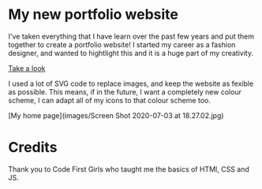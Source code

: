 # My new portfolio website
I've taken everything that I have learn over the past few years and put them together to create a portfolio website! I started my career as a fashion designer, and wanted to hightlight this and it is a huge part of my creativity. 

[Take a look](the-sustainable-code.uk)

I used a lot of SVG code to replace images, and keep the website as fexible as possible. This means, if in the future, I want a completely new colour scheme, I can adapt all of my icons to that colour scheme too.

[My home page](images/Screen Shot 2020-07-03 at 18.27.02.jpg)

# Credits
Thank you to Code First Girls who taught me the basics of HTMl, CSS and JS.
